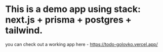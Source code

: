 # This is a demo app using stack: next.js + prisma + postgres + tailwind.

you can check out a working app here - https://todo-golovko.vercel.app/